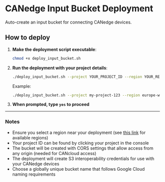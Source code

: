# CANedge Input Bucket Deployment

Auto-create an input bucket for connecting CANedge devices.

## How to deploy

1. **Make the deployment script executable**:

   ```bash
   chmod +x deploy_input_bucket.sh
   ```

2. **Run the deployment with your project details**:

   ```bash
   ./deploy_input_bucket.sh --project YOUR_PROJECT_ID --region YOUR_REGION --bucket YOUR_BUCKET_NAME
   ```

   Example:

   ```bash
   ./deploy_input_bucket.sh --project my-project-123 --region europe-west1 --bucket canedge-test-bucket-gcp
   ```

3. **When prompted, type `yes` to proceed**

---------

### Notes

- Ensure you select a region near your deployment (see [this link](https://cloud.google.com/storage/docs/locations#location-r) for available regions)
- Your project ID can be found by clicking your project in the console
- The bucket will be created with CORS settings that allow access from any origin (needed for CANcloud access)
- The deployment will create S3 interoperability credentials for use with your CANedge devices
- Choose a globally unique bucket name that follows Google Cloud naming requirements
